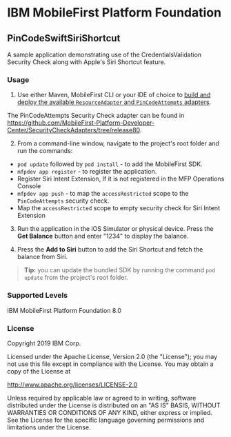 IBM MobileFirst Platform Foundation
===
## PinCodeSwiftSiriShortcut
A sample application demonstrating use of the CredentialsValidation Security Check along with Apple's Siri Shortcut feature.

### Usage

1. Use either Maven, MobileFirst CLI or your IDE of choice to [build and deploy the available `ResourceAdapter` and `PinCodeAttempts` adapters](https://mobilefirstplatform.ibmcloud.com/tutorials/en/foundation/8.0/adapters/creating-adapters/).

 The PinCodeAttempts Security Check adapter can be found in https://github.com/MobileFirst-Platform-Developer-Center/SecurityCheckAdapters/tree/release80.

2. From a command-line window, navigate to the project's root folder and run the commands:
 - `pod update` followed by `pod install` - to add the MobileFirst SDK.
 - `mfpdev app register` - to register the application.
 -  Register Siri Intent Extension, If it is not registered in the MFP Operations Console
 - `mfpdev app push` - to map the `accessRestricted` scope to the `PinCodeAttempts` security check.
 -  Map the `accessRestricted` scope to empty security check for Siri Intent Extension

3. Run the application in the iOS Simulator or physical device. Press the **Get Balance** button and enter "1234" to display the balance.

4. Press the **Add to Siri** button to add the Siri Shortcut and fetch the balance from Siri.

> **Tip:** you can update the bundled SDK by running the command `pod update` from the project's root folder.

### Supported Levels
IBM MobileFirst Platform Foundation 8.0

### License
Copyright 2019 IBM Corp.

Licensed under the Apache License, Version 2.0 (the "License");
you may not use this file except in compliance with the License.
You may obtain a copy of the License at

http://www.apache.org/licenses/LICENSE-2.0

Unless required by applicable law or agreed to in writing, software
distributed under the License is distributed on an "AS IS" BASIS,
WITHOUT WARRANTIES OR CONDITIONS OF ANY KIND, either express or implied.
See the License for the specific language governing permissions and
limitations under the License.
